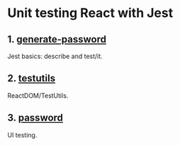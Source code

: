 # Unit testing React with Jest

## 1. [generate-password](generate_password)

Jest basics: describe and test/it.

## 2. [testutils](testutils)

ReactDOM/TestUtils.

## 3. [password](password)

UI testing.